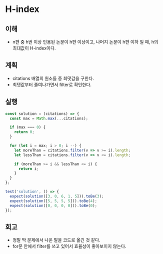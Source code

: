 # H-index

## 이해

- n편 중 h번 이상 인용된 논문이 h편 이상이고, 나머지 논문이 h편 이하 일 때, h의 최대값이 H-index이다.

## 계획

- citations 배열의 원소들 중 최댓값을 구한다.
- 최댓값부터 줄여나가면서 filter로 확인한다.

## 실행

```javascript
const solution = (citations) => {
  const max = Math.max(...citations);

  if (max === 0) {
    return 0;
  }

  for (let i = max; i > 0; i --) {
    let moreThan = citations.filter(v => v >= i).length;
    let lessThan = citations.filter(v => v <= i).length;

    if (moreThan >= i && lessThan <= i) {
      return i;
    }
  }
};

test('solution', () => {
  expect(solution([3, 0, 6, 1, 5])).toBe(3);
  expect(solution([5, 5, 5, 5])).toBe(4);
  expect(solution([0, 0, 0, 0])).toBe(0);
});
```

## 회고

- 정말 딱 문제에서 나온 말을 코드로 옮긴 것 같다.
- for문 안에서 filter를 쓰고 있어서 효율성이 좋아보이지 않는다.
